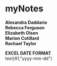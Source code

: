 # myNotes

**Alexandra Daddario** <br /> 
**Rebecca Ferguson** <br />
**Elizabeth Olsen** <br /> 
**Marion Cotillard** <br /> 
**Rachael Taylor** <br /> 



**EXCEL DATE FORMAT**
<br />
text(A1,"yyyy-mm-dd")


